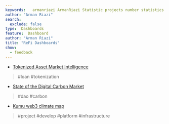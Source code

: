 ```yaml
---
keywords:   armanriazi ArmanRiazi Statistic projects number statistics dashboard metrics real-world assets analytics
author: "Arman Riazi"
search:
  exclude: false
type:  Dashboards
feature:  Dashboard
author: "Arman Riazi"
title: "ReFi Dashboards"
show:
  - feedback
---
```



- [Tokenized Asset Market Intelligence](https://app.rwa.xyz/)
> #loan #tokenization

- [State of the Digital Carbon Market](https://data.klimadao.finance/)
> #dao #carbon

- [Kumu web3 climate map](https://kumu.io/climate-collective/web3-climate-map)
> #project #develop #platform #infrastructure
